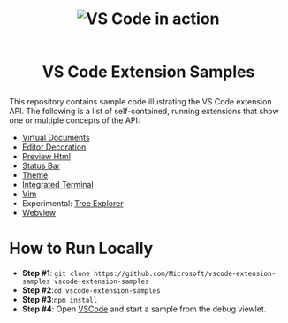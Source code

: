<h1 align="center">
    <img alt="VS Code in action" src="https://cloud.githubusercontent.com/assets/11839736/16642200/6624dde0-43bd-11e6-8595-c81885ba0dc2.png">
    <br>
    <br>

VS Code Extension Samples
</h1>


This repository contains sample code illustrating the VS Code extension API. The following is a
list of self-contained, running extensions that show one or multiple concepts of the API:

* [Virtual Documents](/contentprovider-sample/README.md)
* [Editor Decoration](/decorator-sample/README.md)
* [Preview Html](/previewhtml-sample/README.md)
* [Status Bar](/statusbar-sample/README.md)
* [Theme](/theme-sample)
* [Integrated Terminal](/terminal-sample/README.md)
* [Vim](/vim-sample/README.md)
* Experimental: [Tree Explorer](/tree-view-sample/README.md)
* [Webview](/webview-sample/README.md)

# How to Run Locally

* **Step #1**: `git clone https://github.com/Microsoft/vscode-extension-samples vscode-extension-samples`
* **Step #2**:`cd vscode-extension-samples`
* **Step #3**:`npm install`
* **Step #4**: Open [VSCode](https://code.visualstudio.com/) and start a sample from the debug viewlet.
